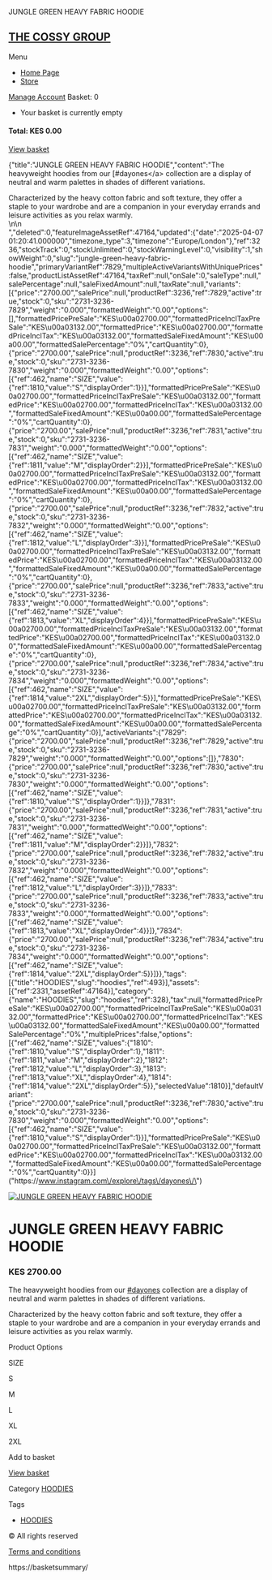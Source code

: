 JUNGLE GREEN HEAVY FABRIC HOODIE



[THE COSSY GROUP](/)
--------------------

Menu


* [Home Page](/)
* [Store](/store)

[Manage Account](https://customer-account.builder.hostafrica.com/business/144/login)
Basket: 0

* Your basket is currently empty

#### Total: KES 0.00

[View basket](/store/cart)

{"title":"JUNGLE GREEN HEAVY FABRIC HOODIE","content":"The heavyweight hoodies from our [#dayones<\/a> collection are a display of neutral and warm palettes in shades of different variations.  
  
Characterized by the heavy cotton fabric and soft texture, they offer a staple to your wardrobe and are a companion in your everyday errands and leisure activities as you relax warmly.  
\n\n  
","deleted":0,"featureImageAssetRef":47164,"updated":{"date":"2025-04-07 01:20:41.000000","timezone\_type":3,"timezone":"Europe\/London"},"ref":3236,"stockTrack":0,"stockUnlimited":0,"stockWarningLevel":0,"visibility":1,"showWeight":0,"slug":"jungle-green-heavy-fabric-hoodie","primaryVariantRef":7829,"multipleActiveVariantsWithUniquePrices":false,"productListAssetRef":47164,"taxRef":null,"onSale":0,"saleType":null,"salePercentage":null,"saleFixedAmount":null,"taxRate":null,"variants":[{"price":"2700.00","salePrice":null,"productRef":3236,"ref":7829,"active":true,"stock":0,"sku":"2731-3236-7829","weight":"0.000","formattedWeight":"0.00","options":[],"formattedPricePreSale":"KES\u00a02700.00","formattedPriceInclTaxPreSale":"KES\u00a03132.00","formattedPrice":"KES\u00a02700.00","formattedPriceInclTax":"KES\u00a03132.00","formattedSaleFixedAmount":"KES\u00a00.00","formattedSalePercentage":"0%","cartQuantity":0},{"price":"2700.00","salePrice":null,"productRef":3236,"ref":7830,"active":true,"stock":0,"sku":"2731-3236-7830","weight":"0.000","formattedWeight":"0.00","options":[{"ref":462,"name":"SIZE","value":{"ref":1810,"value":"S","displayOrder":1}}],"formattedPricePreSale":"KES\u00a02700.00","formattedPriceInclTaxPreSale":"KES\u00a03132.00","formattedPrice":"KES\u00a02700.00","formattedPriceInclTax":"KES\u00a03132.00","formattedSaleFixedAmount":"KES\u00a00.00","formattedSalePercentage":"0%","cartQuantity":0},{"price":"2700.00","salePrice":null,"productRef":3236,"ref":7831,"active":true,"stock":0,"sku":"2731-3236-7831","weight":"0.000","formattedWeight":"0.00","options":[{"ref":462,"name":"SIZE","value":{"ref":1811,"value":"M","displayOrder":2}}],"formattedPricePreSale":"KES\u00a02700.00","formattedPriceInclTaxPreSale":"KES\u00a03132.00","formattedPrice":"KES\u00a02700.00","formattedPriceInclTax":"KES\u00a03132.00","formattedSaleFixedAmount":"KES\u00a00.00","formattedSalePercentage":"0%","cartQuantity":0},{"price":"2700.00","salePrice":null,"productRef":3236,"ref":7832,"active":true,"stock":0,"sku":"2731-3236-7832","weight":"0.000","formattedWeight":"0.00","options":[{"ref":462,"name":"SIZE","value":{"ref":1812,"value":"L","displayOrder":3}}],"formattedPricePreSale":"KES\u00a02700.00","formattedPriceInclTaxPreSale":"KES\u00a03132.00","formattedPrice":"KES\u00a02700.00","formattedPriceInclTax":"KES\u00a03132.00","formattedSaleFixedAmount":"KES\u00a00.00","formattedSalePercentage":"0%","cartQuantity":0},{"price":"2700.00","salePrice":null,"productRef":3236,"ref":7833,"active":true,"stock":0,"sku":"2731-3236-7833","weight":"0.000","formattedWeight":"0.00","options":[{"ref":462,"name":"SIZE","value":{"ref":1813,"value":"XL","displayOrder":4}}],"formattedPricePreSale":"KES\u00a02700.00","formattedPriceInclTaxPreSale":"KES\u00a03132.00","formattedPrice":"KES\u00a02700.00","formattedPriceInclTax":"KES\u00a03132.00","formattedSaleFixedAmount":"KES\u00a00.00","formattedSalePercentage":"0%","cartQuantity":0},{"price":"2700.00","salePrice":null,"productRef":3236,"ref":7834,"active":true,"stock":0,"sku":"2731-3236-7834","weight":"0.000","formattedWeight":"0.00","options":[{"ref":462,"name":"SIZE","value":{"ref":1814,"value":"2XL","displayOrder":5}}],"formattedPricePreSale":"KES\u00a02700.00","formattedPriceInclTaxPreSale":"KES\u00a03132.00","formattedPrice":"KES\u00a02700.00","formattedPriceInclTax":"KES\u00a03132.00","formattedSaleFixedAmount":"KES\u00a00.00","formattedSalePercentage":"0%","cartQuantity":0}],"activeVariants":{"7829":{"price":"2700.00","salePrice":null,"productRef":3236,"ref":7829,"active":true,"stock":0,"sku":"2731-3236-7829","weight":"0.000","formattedWeight":"0.00","options":[]},"7830":{"price":"2700.00","salePrice":null,"productRef":3236,"ref":7830,"active":true,"stock":0,"sku":"2731-3236-7830","weight":"0.000","formattedWeight":"0.00","options":[{"ref":462,"name":"SIZE","value":{"ref":1810,"value":"S","displayOrder":1}}]},"7831":{"price":"2700.00","salePrice":null,"productRef":3236,"ref":7831,"active":true,"stock":0,"sku":"2731-3236-7831","weight":"0.000","formattedWeight":"0.00","options":[{"ref":462,"name":"SIZE","value":{"ref":1811,"value":"M","displayOrder":2}}]},"7832":{"price":"2700.00","salePrice":null,"productRef":3236,"ref":7832,"active":true,"stock":0,"sku":"2731-3236-7832","weight":"0.000","formattedWeight":"0.00","options":[{"ref":462,"name":"SIZE","value":{"ref":1812,"value":"L","displayOrder":3}}]},"7833":{"price":"2700.00","salePrice":null,"productRef":3236,"ref":7833,"active":true,"stock":0,"sku":"2731-3236-7833","weight":"0.000","formattedWeight":"0.00","options":[{"ref":462,"name":"SIZE","value":{"ref":1813,"value":"XL","displayOrder":4}}]},"7834":{"price":"2700.00","salePrice":null,"productRef":3236,"ref":7834,"active":true,"stock":0,"sku":"2731-3236-7834","weight":"0.000","formattedWeight":"0.00","options":[{"ref":462,"name":"SIZE","value":{"ref":1814,"value":"2XL","displayOrder":5}}]}},"tags":[{"title":"HOODIES","slug":"hoodies","ref":493}],"assets":[{"ref":2331,"assetRef":47164}],"category":{"name":"HOODIES","slug":"hoodies","ref":328},"tax":null,"formattedPricePreSale":"KES\u00a02700.00","formattedPriceInclTaxPreSale":"KES\u00a03132.00","formattedPrice":"KES\u00a02700.00","formattedPriceInclTax":"KES\u00a03132.00","formattedSaleFixedAmount":"KES\u00a00.00","formattedSalePercentage":"0%","multiplePrices":false,"options":[{"ref":462,"name":"SIZE","values":{"1810":{"ref":1810,"value":"S","displayOrder":1},"1811":{"ref":1811,"value":"M","displayOrder":2},"1812":{"ref":1812,"value":"L","displayOrder":3},"1813":{"ref":1813,"value":"XL","displayOrder":4},"1814":{"ref":1814,"value":"2XL","displayOrder":5}},"selectedValue":1810}],"defaultVariant":{"price":"2700.00","salePrice":null,"productRef":3236,"ref":7830,"active":true,"stock":0,"sku":"2731-3236-7830","weight":"0.000","formattedWeight":"0.00","options":[{"ref":462,"name":"SIZE","value":{"ref":1810,"value":"S","displayOrder":1}}],"formattedPricePreSale":"KES\u00a02700.00","formattedPriceInclTaxPreSale":"KES\u00a03132.00","formattedPrice":"KES\u00a02700.00","formattedPriceInclTax":"KES\u00a03132.00","formattedSaleFixedAmount":"KES\u00a00.00","formattedSalePercentage":"0%","cartQuantity":0}}](\"https:\/\/www.instagram.com\/explore\/tags\/dayones\/\")

[![JUNGLE GREEN HEAVY FABRIC HOODIE](//files.saassa.gositebuilder.com/27/06/2706a957-1bbe-457a-84ab-19506ec535ee.png)](# "JUNGLE GREEN HEAVY FABRIC HOODIE")

JUNGLE GREEN HEAVY FABRIC HOODIE
================================

### KES 2700.00

The heavyweight hoodies from our [#dayones](https://www.instagram.com/explore/tags/dayones/) collection are a display of neutral and warm palettes in shades of different variations.  
  
Characterized by the heavy cotton fabric and soft texture, they offer a staple to your wardrobe and are a companion in your everyday errands and leisure activities as you relax warmly.

Product Options

SIZE

S

M

L

XL

2XL

Add to basket

[View basket](/store/cart)

Category [HOODIES](/store?productlist-categories=hoodies)

Tags

* [HOODIES](/store?productlist-tags=hoodies)

© All rights reserved

[Terms and conditions](/tcs-thecossygroupafrica)












https://basketsummary/